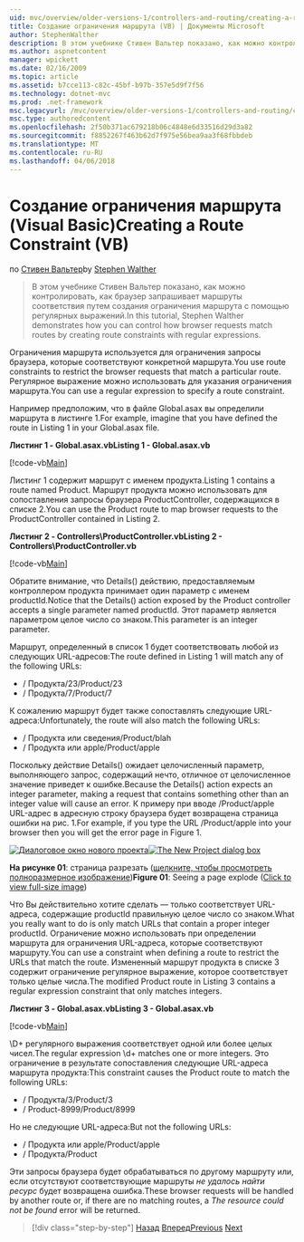 ```yaml
---
uid: mvc/overview/older-versions-1/controllers-and-routing/creating-a-route-constraint-vb
title: Создание ограничения маршрута (VB) | Документы Microsoft
author: StephenWalther
description: В этом учебнике Стивен Вальтер показано, как можно контролировать, как браузер запрашивает маршруты соответствия путем создания ограничения маршрута с помощью регулярных выражений.
ms.author: aspnetcontent
manager: wpickett
ms.date: 02/16/2009
ms.topic: article
ms.assetid: b7cce113-c82c-45bf-b97b-357e5d9f7f56
ms.technology: dotnet-mvc
ms.prod: .net-framework
msc.legacyurl: /mvc/overview/older-versions-1/controllers-and-routing/creating-a-route-constraint-vb
msc.type: authoredcontent
ms.openlocfilehash: 2f50b371ac679218b06c4848e6d33516d29d3a82
ms.sourcegitcommit: f8852267f463b62d7f975e56bea9aa3f68fbbdeb
ms.translationtype: MT
ms.contentlocale: ru-RU
ms.lasthandoff: 04/06/2018
---
```

<a name="creating-a-route-constraint-vb"></a><span data-ttu-id="c10e4-103">Создание ограничения маршрута (Visual Basic)</span><span class="sxs-lookup"><span data-stu-id="c10e4-103">Creating a Route Constraint (VB)</span></span>
====================
<span data-ttu-id="c10e4-104">по [Стивен Вальтер](https://github.com/StephenWalther)</span><span class="sxs-lookup"><span data-stu-id="c10e4-104">by [Stephen Walther](https://github.com/StephenWalther)</span></span>

> <span data-ttu-id="c10e4-105">В этом учебнике Стивен Вальтер показано, как можно контролировать, как браузер запрашивает маршруты соответствия путем создания ограничения маршрута с помощью регулярных выражений.</span><span class="sxs-lookup"><span data-stu-id="c10e4-105">In this tutorial, Stephen Walther demonstrates how you can control how browser requests match routes by creating route constraints with regular expressions.</span></span>


<span data-ttu-id="c10e4-106">Ограничения маршрута используется для ограничения запросы браузера, которые соответствуют конкретной маршрута.</span><span class="sxs-lookup"><span data-stu-id="c10e4-106">You use route constraints to restrict the browser requests that match a particular route.</span></span> <span data-ttu-id="c10e4-107">Регулярное выражение можно использовать для указания ограничения маршрута.</span><span class="sxs-lookup"><span data-stu-id="c10e4-107">You can use a regular expression to specify a route constraint.</span></span>

<span data-ttu-id="c10e4-108">Например предположим, что в файле Global.asax вы определили маршрута в листинге 1.</span><span class="sxs-lookup"><span data-stu-id="c10e4-108">For example, imagine that you have defined the route in Listing 1 in your Global.asax file.</span></span>

<span data-ttu-id="c10e4-109">**Листинг 1 - Global.asax.vb**</span><span class="sxs-lookup"><span data-stu-id="c10e4-109">**Listing 1 - Global.asax.vb**</span></span>

[!code-vb[Main](creating-a-route-constraint-vb/samples/sample1.vb)]

<span data-ttu-id="c10e4-110">Листинг 1 содержит маршрут с именем продукта.</span><span class="sxs-lookup"><span data-stu-id="c10e4-110">Listing 1 contains a route named Product.</span></span> <span data-ttu-id="c10e4-111">Маршрут продукта можно использовать для сопоставления запросы браузера ProductController, содержащихся в списке 2.</span><span class="sxs-lookup"><span data-stu-id="c10e4-111">You can use the Product route to map browser requests to the ProductController contained in Listing 2.</span></span>

<span data-ttu-id="c10e4-112">**Листинг 2 - Controllers\ProductController.vb**</span><span class="sxs-lookup"><span data-stu-id="c10e4-112">**Listing 2 - Controllers\ProductController.vb**</span></span>

[!code-vb[Main](creating-a-route-constraint-vb/samples/sample2.vb)]

<span data-ttu-id="c10e4-113">Обратите внимание, что Details() действию, предоставляемым контроллером продукта принимает один параметр с именем productId.</span><span class="sxs-lookup"><span data-stu-id="c10e4-113">Notice that the Details() action exposed by the Product controller accepts a single parameter named productId.</span></span> <span data-ttu-id="c10e4-114">Этот параметр является параметром целое число со знаком.</span><span class="sxs-lookup"><span data-stu-id="c10e4-114">This parameter is an integer parameter.</span></span>

<span data-ttu-id="c10e4-115">Маршрут, определенный в список 1 будет соответствовать любой из следующих URL-адресов:</span><span class="sxs-lookup"><span data-stu-id="c10e4-115">The route defined in Listing 1 will match any of the following URLs:</span></span>

- <span data-ttu-id="c10e4-116">/ Продукта/23</span><span class="sxs-lookup"><span data-stu-id="c10e4-116">/Product/23</span></span>
- <span data-ttu-id="c10e4-117">/ Продукта/7</span><span class="sxs-lookup"><span data-stu-id="c10e4-117">/Product/7</span></span>

<span data-ttu-id="c10e4-118">К сожалению маршрут будет также сопоставлять следующие URL-адреса:</span><span class="sxs-lookup"><span data-stu-id="c10e4-118">Unfortunately, the route will also match the following URLs:</span></span>

- <span data-ttu-id="c10e4-119">/ Продукта или сведения</span><span class="sxs-lookup"><span data-stu-id="c10e4-119">/Product/blah</span></span>
- <span data-ttu-id="c10e4-120">/ Продукта или apple</span><span class="sxs-lookup"><span data-stu-id="c10e4-120">/Product/apple</span></span>

<span data-ttu-id="c10e4-121">Поскольку действие Details() ожидает целочисленный параметр, выполняющего запрос, содержащий нечто, отличное от целочисленное значение приведет к ошибке.</span><span class="sxs-lookup"><span data-stu-id="c10e4-121">Because the Details() action expects an integer parameter, making a request that contains something other than an integer value will cause an error.</span></span> <span data-ttu-id="c10e4-122">К примеру при вводе /Product/apple URL-адрес в адресную строку браузера будет возвращена страница ошибки на рис. 1.</span><span class="sxs-lookup"><span data-stu-id="c10e4-122">For example, if you type the URL /Product/apple into your browser then you will get the error page in Figure 1.</span></span>


<span data-ttu-id="c10e4-123">[![Диалоговое окно нового проекта](creating-a-route-constraint-vb/_static/image1.jpg)](creating-a-route-constraint-vb/_static/image1.png)</span><span class="sxs-lookup"><span data-stu-id="c10e4-123">[![The New Project dialog box](creating-a-route-constraint-vb/_static/image1.jpg)](creating-a-route-constraint-vb/_static/image1.png)</span></span>

<span data-ttu-id="c10e4-124">**На рисунке 01**: страница разрезать ([щелкните, чтобы просмотреть полноразмерное изображение](creating-a-route-constraint-vb/_static/image2.png))</span><span class="sxs-lookup"><span data-stu-id="c10e4-124">**Figure 01**: Seeing a page explode ([Click to view full-size image](creating-a-route-constraint-vb/_static/image2.png))</span></span>


<span data-ttu-id="c10e4-125">Что Вы действительно хотите сделать — только соответствует URL-адреса, содержащие productId правильную целое число со знаком.</span><span class="sxs-lookup"><span data-stu-id="c10e4-125">What you really want to do is only match URLs that contain a proper integer productId.</span></span> <span data-ttu-id="c10e4-126">Ограничение можно использовать при определении маршрута для ограничения URL-адреса, которые соответствуют маршруту.</span><span class="sxs-lookup"><span data-stu-id="c10e4-126">You can use a constraint when defining a route to restrict the URLs that match the route.</span></span> <span data-ttu-id="c10e4-127">Измененный маршрут продукта в списке 3 содержит ограничение регулярное выражение, которое соответствует только целые числа.</span><span class="sxs-lookup"><span data-stu-id="c10e4-127">The modified Product route in Listing 3 contains a regular expression constraint that only matches integers.</span></span>

<span data-ttu-id="c10e4-128">**Листинг 3 - Global.asax.vb**</span><span class="sxs-lookup"><span data-stu-id="c10e4-128">**Listing 3 - Global.asax.vb**</span></span>

[!code-vb[Main](creating-a-route-constraint-vb/samples/sample3.vb)]

<span data-ttu-id="c10e4-129">\D+ регулярного выражения соответствует одной или более целых чисел.</span><span class="sxs-lookup"><span data-stu-id="c10e4-129">The regular expression \d+ matches one or more integers.</span></span> <span data-ttu-id="c10e4-130">Это ограничение в результате сопоставления следующие URL-адреса маршрута продукта:</span><span class="sxs-lookup"><span data-stu-id="c10e4-130">This constraint causes the Product route to match the following URLs:</span></span>

- <span data-ttu-id="c10e4-131">/ Продукта/3</span><span class="sxs-lookup"><span data-stu-id="c10e4-131">/Product/3</span></span>
- <span data-ttu-id="c10e4-132">/ Product-8999</span><span class="sxs-lookup"><span data-stu-id="c10e4-132">/Product/8999</span></span>

<span data-ttu-id="c10e4-133">Но не следующие URL-адреса:</span><span class="sxs-lookup"><span data-stu-id="c10e4-133">But not the following URLs:</span></span>

- <span data-ttu-id="c10e4-134">/ Продукта или apple</span><span class="sxs-lookup"><span data-stu-id="c10e4-134">/Product/apple</span></span>
- <span data-ttu-id="c10e4-135">/ Продукта</span><span class="sxs-lookup"><span data-stu-id="c10e4-135">/Product</span></span>

<span data-ttu-id="c10e4-136">Эти запросы браузера будет обрабатываться по другому маршруту или, если отсутствуют соответствующие маршруты *не удалось найти ресурс* будет возвращена ошибка.</span><span class="sxs-lookup"><span data-stu-id="c10e4-136">These browser requests will be handled by another route or, if there are no matching routes, a *The resource could not be found* error will be returned.</span></span>

> [!div class="step-by-step"]
> <span data-ttu-id="c10e4-137">[Назад](creating-custom-routes-vb.md)
> [Вперед](creating-a-custom-route-constraint-vb.md)</span><span class="sxs-lookup"><span data-stu-id="c10e4-137">[Previous](creating-custom-routes-vb.md)
[Next](creating-a-custom-route-constraint-vb.md)</span></span>
